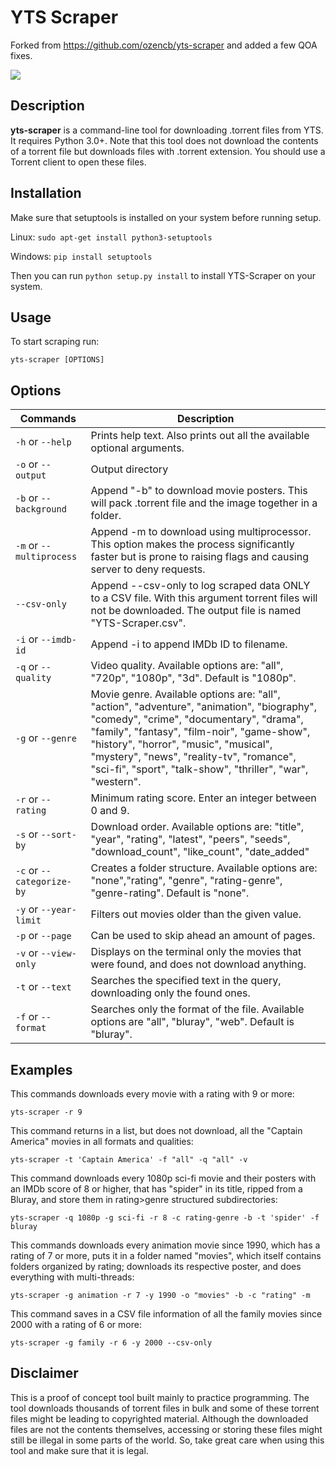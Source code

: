 # YTS Scraper

Forked from https://github.com/ozencb/yts-scraper and added a few QOA fixes.

![](Gif.gif)

## Description
**yts-scraper** is a command-line tool for downloading .torrent files from YTS.
It requires Python 3.0+.
Note that this tool does not download the contents of a torrent file but downloads files with .torrent extension.
You should use a Torrent client to open these files.

## Installation
Make sure that setuptools is installed on your system before running setup.

Linux:
`sudo apt-get install python3-setuptools`

Windows:
`pip install setuptools`

Then you can run `python setup.py install` to install YTS-Scraper on your system.

## Usage
To start scraping run:

`yts-scraper [OPTIONS]`

## Options

| Commands                  | Description                                                                                                                                                           |
|---------------------------|-----------------------------------------------------------------------------------------------------------------------------------------------------------------------|
|`-h` or `--help`           |Prints help text. Also prints out all the available optional arguments.                                                                                                |
|`-o` or `--output`         |Output directory                                                                                                                                                       |
|`-b` or `--background`     |Append "-b" to download movie posters. This will pack .torrent file and the image together in a folder.                                                                |
|`-m` or `--multiprocess`   |Append -m to download using multiprocessor. This option makes the process significantly faster but is prone to raising flags and causing server to deny requests.      |
|`--csv-only`               |Append --csv-only to log scraped data ONLY to a CSV file. With this argument torrent files will not be downloaded. The output file is named "YTS-Scraper.csv".                                                    |
|`-i` or `--imdb-id`        |Append -i to append IMDb ID to filename.                                                                                                                               |
|`-q` or `--quality`        |Video quality. Available options are: "all", "720p", "1080p", "3d". Default is "1080p".                                                                                                          |
|`-g` or `--genre`          |Movie genre. Available options are: "all", "action", "adventure", "animation", "biography", "comedy", "crime", "documentary", "drama", "family", "fantasy", "film-noir", "game-show", "history", "horror", "music", "musical", "mystery", "news", "reality-tv", "romance", "sci-fi", "sport", "talk-show", "thriller", "war", "western".|
|`-r` or `--rating`         |Minimum rating score. Enter an integer between 0 and 9.                                                                                                                |
|`-s` or `--sort-by`        |Download order. Available options are: "title", "year", "rating", "latest", "peers", "seeds", "download_count", "like_count", "date_added"                             |
|`-c` or `--categorize-by`  |Creates a folder structure. Available options are: "none","rating", "genre", "rating-genre", "genre-rating". Default is "none".                                                                   |
|`-y` or `--year-limit`     |Filters out movies older than the given value.                                                                                                                         |
|`-p` or `--page`           |Can be used to skip ahead an amount of pages.                                                                                                                          |
|`-v` or `--view-only`           |Displays on the terminal only the movies that were found, and does not download anything.                                                                                                |
|`-t` or `--text`           |Searches the specified text in the query, downloading only the found ones.                                                                                           |
|`-f` or `--format`           |Searches only the format of the file. Available options are "all", "bluray", "web". Default is "bluray".                                                                                           |


## Examples

This commands downloads every movie with a rating with 9 or more:

`yts-scraper -r 9`

This command returns in a list, but does not download, all the "Captain America" movies in all formats and qualities:

`yts-scraper -t 'Captain America' -f "all" -q "all" -v`

This command downloads every 1080p sci-fi movie and their posters with an IMDb score of 8 or higher, that has "spider" in its title, ripped from a Bluray, and store them in rating>genre structured subdirectories:

`yts-scraper -q 1080p -g sci-fi -r 8 -c rating-genre -b -t 'spider' -f bluray`

This commands downloads every animation movie since 1990, which has a rating of 7 or more, puts it in a folder named "movies", which itself contains folders organized by rating; downloads its respective poster, and does everything with multi-threads:

`yts-scraper -g animation -r 7 -y 1990 -o "movies" -b -c "rating" -m`

This command saves in a CSV file information of all the family movies since 2000 with a rating of 6 or more:

`yts-scraper -g family -r 6 -y 2000 --csv-only`

## Disclaimer
This is a proof of concept tool built mainly to practice programming.
The tool downloads thousands of torrent files in bulk and some of these torrent files might be leading to copyrighted material.
Although the downloaded files are not the contents themselves, accessing or storing these files might still be illegal in some parts of the world. So, take great care when using this tool and make sure that it is legal.
